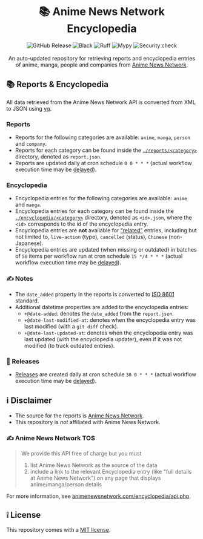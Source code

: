 <h1 align="center">📚 Anime News Network Encyclopedia </h1>

<div align="center">
    <img src="https://img.shields.io/github/v/release/toshy/anime-news-network-encyclopedia?logo=github&label=Release" alt="GitHub Release">
    <img src="https://img.shields.io/github/actions/workflow/status/toshy/anime-news-network-encyclopedia/codestyle.yml?branch=main&label=Black" alt="Black">
    <img src="https://img.shields.io/github/actions/workflow/status/toshy/anime-news-network-encyclopedia/codequality.yml?branch=main&label=Ruff" alt="Ruff">
    <img src="https://img.shields.io/github/actions/workflow/status/toshy/anime-news-network-encyclopedia/statictyping.yml?branch=main&label=Mypy" alt="Mypy">
    <img src="https://img.shields.io/github/actions/workflow/status/toshy/anime-news-network-encyclopedia/security.yml?branch=main&label=Security%20check" alt="Security check" />
    <br /><br />
    <div>An auto-updated repository for retrieving reports and encyclopedia entries of anime, manga, people and companies from <a href="https://www.animenewsnetwork.com">Anime News Network</a>.</div>
</div>

## 📚 Reports & Encyclopedia

All data retrieved from the Anime News Network API is converted from XML to JSON using [yq](https://github.com/mikefarah/yq).

### Reports

- Reports for the following categories are available: `anime`, `manga`, `person` and `company`.
- Reports for each category can be found inside the [`./reports/<category>`](./reports) directory, denoted as `report.json`.
- Reports are updated daily at cron schedule `0 0 * * *` (actual workflow execution time may be [delayed](https://docs.github.com/en/actions/writing-workflows/choosing-when-your-workflow-runs/events-that-trigger-workflows#schedule)).

### Encyclopedia

- Encyclopedia entries for the following categories are available: `anime` and `manga`.
- Encyclopedia entries for each category can be found inside the [`./encyclopedia/<category>`](./encyclopedia) directory, denoted as `<id>.json`, where the `<id>` corresponds to the id of the encyclopedia entry.
- Encyclopedia entries are **not** available for ["related"](https://www.animenewsnetwork.com/encyclopedia/) entries, including but not limited to, `live-action` (type), `cancelled` (status), `Chinese` (non-Japanese).
- Encyclopedia entries are updated (when missing or outdated) in batches of `50` items per workflow run at cron schedule `15 */4 * * *` (actual workflow execution time may be [delayed](https://docs.github.com/en/actions/writing-workflows/choosing-when-your-workflow-runs/events-that-trigger-workflows#schedule)).

### ✍️ Notes

- The `date_added` property in the reports is converted to [ISO 8601](https://en.wikipedia.org/wiki/ISO_8601) standard.
- Additional datetime properties are added to the encyclopedia entries:
  - `+@date-added`: denotes the `date_added` from the `report.json`.
  - `+@date-last-modified-at`: denotes when the encyclopedia entry was last modified (with a `git diff` check).
  - `+@date-last-updated-at`: denotes when the encyclopedia entry was last updated (with the encyclopedia updater), even if it was not modified (to track outdated entries).

### 📅 Releases

- [Releases](https://github.com/ToshY/anime-news-network-encyclopedia/releases) are created daily at cron schedule `30 0 * * *` (actual workflow execution time may be [delayed](https://docs.github.com/en/actions/writing-workflows/choosing-when-your-workflow-runs/events-that-trigger-workflows#schedule)).

## ℹ️ Disclaimer

* The source for the reports is [Anime News Network](https://www.animenewsnetwork.com).
* This repository is _not_ affiliated with Anime News Network.

### ✍️ Anime News Network TOS

> We provide this API free of charge but you must
> 1. list Anime News Network as the source of the data
> 2. include a link to the relevant Encyclopedia entry (like "full details at Anime News Network") on any page that displays anime/manga/person details

For more information, see [animenewsnetwork.com/encyclopedia/api.php](https://www.animenewsnetwork.com/encyclopedia/api.php).

## ❕ License

This repository comes with a [MIT license](./LICENSE).
